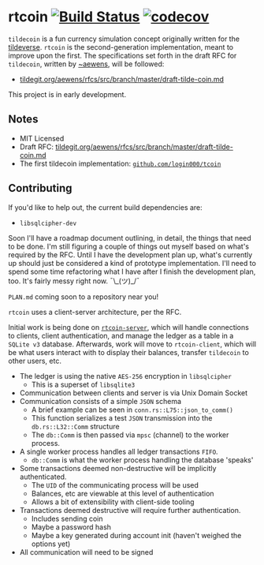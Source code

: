 # rtcoin [![Build Status](https://travis-ci.com/tildecoin/rtcoin.svg?branch=master)](https://travis-ci.com/tildecoin/rtcoin) [![codecov](https://codecov.io/gh/tildecoin/rtcoin/branch/master/graph/badge.svg)](https://codecov.io/gh/tildecoin/rtcoin)

`tildecoin` is a fun currency simulation concept originally written for the [tildeverse](https://tildeverse.org).
`rtcoin` is the second-generation implementation, meant to improve upon
the first. The specifications set forth in the
draft RFC for `tildecoin`, written by [~aewens](https://github.com/aewens), will be followed:
* [tildegit.org/aewens/rfcs/src/branch/master/draft-tilde-coin.md](https://tildegit.org/aewens/rfcs/src/branch/master/draft-tilde-coin.md)

This project is in early development. 

## Notes

* MIT Licensed
* Draft RFC: [tildegit.org/aewens/rfcs/src/branch/master/draft-tilde-coin.md](https://tildegit.org/aewens/rfcs/src/branch/master/draft-tilde-coin.md)
* The first tildecoin implementation: [`github.com/login000/tcoin`](https://github.com/login000/tcoin)

## Contributing

If you'd like to help out, the current build dependencies are:

* `libsqlcipher-dev`

Soon I'll have a roadmap document outlining, in detail, the things that need to be done.
I'm still figuring a couple of things out myself based on what's required by the RFC. 
Until I have the development plan up, what's currently up should just be considered a
kind of prototype implementation. I'll need to spend some time refactoring what I have
after I finish the development plan, too. It's fairly messy right now. ¯\\\_(ツ)\_/¯

`PLAN.md` coming soon to a repository near you!

`rtcoin` uses a client-server architecture, per the RFC.

Initial work is being done on [`rtcoin-server`](https://github.com/tildecoin/rtcoin/tree/master/rtcoin-server),
which will handle connections to clients, client authentication, and manage the ledger as a 
table in a `SQLite v3` database. Afterwards, work will move to `rtcoin-client`, which will 
be what users interact with to display their balances, transfer `tildecoin` to other users, etc.

* The ledger is using the native `AES-256` encryption in `libsqlcipher`
  - This is a superset of `libsqlite3`
* Communication between clients and server is via Unix Domain Socket
* Communication consists of a simple `JSON` schema
  - A brief example can be seen in `conn.rs::L75::json_to_comm()`
  - This function serializes a test `JSON` transmission into the `db.rs::L32::Comm` structure
  - The `db::Comm` is then passed via `mpsc` (channel) to the worker process.
* A single worker process handles all ledger transactions `FIFO`.
  - `db::Comm` is what the worker process handling the database 'speaks'
* Some transactions deemed non-destructive will be implicitly authenticated.
  - The `UID` of the communicating process will be used
  - Balances, etc are viewable at this level of authentication
  - Allows a bit of extensibility with client-side tooling
* Transactions deemed destructive will require further authentication.
  - Includes sending coin
  - Maybe a password hash
  - Maybe a key generated during account init (haven't weighed the options yet)
* All communication will need to be signed
